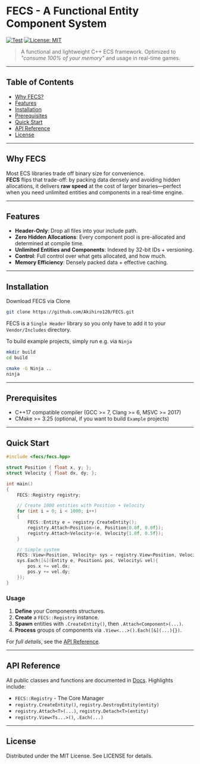 # FECS - A Functional Entity Component System

[![Test](https://github.com/Akihiro120/FECS/actions/workflows/test.yml/badge.svg)](https://github.com/Akihiro120/FECS/actions/workflows/test.yml)
[![License: MIT](https://img.shields.io/badge/license-MIT-blue.svg)](LICENSE)

> A functional and lightweight C++ ECS framework.
> Optimized to *"consume 100% of your memory"* and usage in real-time games.

---
## Table of Contents
- [Why FECS?](#why-fecs)
- [Features](#features)
- [Installation](#installation)
- [Prerequisites](#prerequisites)
- [Quick Start](#quick-start)
- [API Reference](#api-reference)
- [License](#license)

---
## Why FECS
Most ECS libraries trade off binary size for convenience.  
**FECS** flips that trade-off: by packing data densely and avoiding hidden allocations, it delivers **raw speed** at the cost of larger binaries—perfect when you need unlimited entities and components in a real-time engine.

---
## Features
- **Header-Only**: Drop all files into your include path.
- **Zero Hidden Allocations**: Every component pool is pre-allocated and determined at compile time.
- **Unlimited Entities and Components**: Indexed by 32-bit IDs + versioning.
- **Control**: Full control over what gets allocated, and how much.
- **Memory Efficiency**: Densely packed data + effective caching.

---
## Installation
Download FECS via Clone
``` bash
git clone https://github.com/Akihiro120/FECS.git
```

FECS is a `Single Header` library so you only have to add it to your `Vendor/Includes` directory.

To build example projects, simply run 
e.g. via `Ninja`

``` bash
mkdir build
cd build

cmake -G Ninja ..
ninja
```

---
## Prerequisites
- C++17 compatible compiler (GCC >= 7, Clang >= 6, MSVC >= 2017)
- CMake >= 3.25 (optional, if you want to build `Example` projects)

---
## Quick Start
``` cpp
#include <fecs/fecs.hpp>

struct Position { float x, y; };
struct Velocity { float dx, dy; };

int main()
{
    FECS::Registry registry;

    // Create 1000 entities with Position + Velocity
    for (int i = 0; i < 1000; i++)
    {
        FECS::Entity e = registry.CreateEntity();
        registry.Attach<Position>(e, Position{0.0f, 0.0f});
        registry.Attach<Velocity>(e, Velocity{1.0f, 0.5f});
    }

    // Simple system
    FECS::View<Position, Velocity> sys = registry.View<Position, Velocity>();
    sys.Each([&](Entity e, Position& pos, Velocity& vel){
        pos.x += vel.dx;
        pos.y += vel.dy;
    });
}
```

### Usage
1. **Define** your Components structures.
2. **Create** a `FECS::Registry` instance.
3. **Spawn** entities with `.CreateEntity()`, then `.Attach<Component>(...)`.
4. **Process** groups of components via `.View<...>().Each([&](...){})`.

For *full details*, see the [API Reference](#api-reference).

---
## API Reference
All public classes and functions are documented in [Docs](https://akihiro120.github.io/FECS/html/index.html). Highlights include:
- `FECS::Registry` - The Core Manager
- `registry.CreateEntity()`, `registry.DestroyEntity(entity)`
- `registry.Attach<T>(...)`, `registry.Detach<T>(entity)`
- `registry.View<Ts...>()`, `.Each(...)`

---
## License
Distributed under the MIT License. See LICENSE for details.
